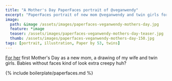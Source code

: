 ```yaml
---
title: "A Mother's Day PaperFaces portrait of @veganwendy"
excerpt: "PaperFaces portrait of new mom @veganwendy and twin girls for Mother's Day."
image: 
  path: &image /assets/images/paperfaces-veganwendy-mothers-day.jpg 
  feature: *image
  teaser: /assets/images/paperfaces-veganwendy-mothers-day-teaser.jpg
  thumb: /assets/images/paperfaces-veganwendy-mothers-day-150.jpg
tags: [portrait, illustration, Paper by 53, twins]
---
```


[For her](http://2littlerosebuds.com) first Mother's Day as a new mom, a drawing of my wife and twin girls. Babies without faces kind of look extra creepy huh?

{% include boilerplate/paperfaces.md %}
